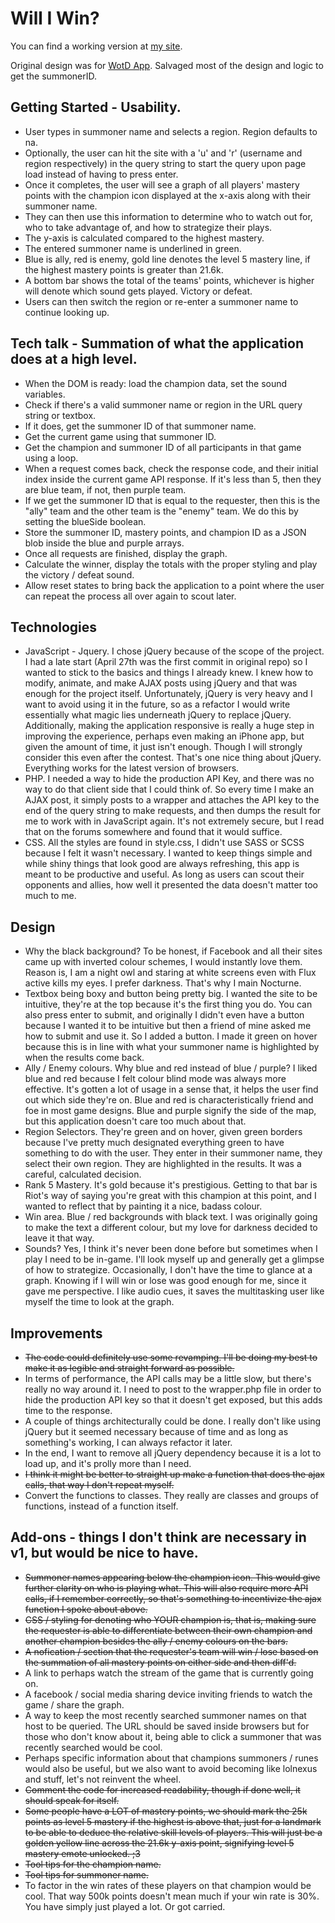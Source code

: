 # Will I Win?

You can find a working version at [my site](http://rickzhang.cool/win).

Original design was for [WotD App](http://rickzhang.cool/). Salvaged most of the design and logic to get the summonerID.

## Getting Started - Usability.
* User types in summoner name and selects a region. Region defaults to na.
* Optionally, the user can hit the site with a 'u' and 'r' (username and region respectively) in the query string to start the query upon page load instead of having to press enter.
* Once it completes, the user will see a graph of all players' mastery points with the champion icon displayed at the x-axis along with their summoner name.
* They can then use this information to determine who to watch out for, who to take advantage of, and how to strategize their plays.
* The y-axis is calculated compared to the highest mastery.
* The entered summoner name is underlined in green.
* Blue is ally, red is enemy, gold line denotes the level 5 mastery line, if the highest mastery points is greater than 21.6k.
* A bottom bar shows the total of the teams' points, whichever is higher will denote which sound gets played. Victory or defeat.
* Users can then switch the region or re-enter a summoner name to continue looking up.

## Tech talk - Summation of what the application does at a high level.
* When the DOM is ready: load the champion data, set the sound variables.
* Check if there's a valid summoner name or region in the URL query string or textbox.
* If it does, get the summoner ID of that summoner name.
* Get the current game using that summoner ID.
* Get the champion and summoner ID of all participants in that game using a loop.
* When a request comes back, check the response code, and their initial index inside the current game API response. If it's less than 5, then they are blue team, if not, then purple team.
* If we get the summoner ID that is equal to the requester, then this is the "ally" team and the other team is the "enemy" team. We do this by setting the blueSide boolean.
* Store the summoner ID, mastery points, and champion ID as a JSON blob inside the blue and purple arrays.
* Once all requests are finished, display the graph.
* Calculate the winner, display the totals with the proper styling and play the victory / defeat sound.
* Allow reset states to bring back the application to a point where the user can repeat the process all over again to scout later.

## Technologies
* JavaScript - Jquery. I chose jQuery because of the scope of the project. I had a late start (April 27th was the first commit in original repo) so I wanted to stick to the basics and things I already knew. I knew how to modify, animate, and make AJAX posts using jQuery and that was enough for the project itself. Unfortunately, jQuery is very heavy and I want to avoid using it in the future, so as a refactor I would write essentially what magic lies underneath jQuery to replace jQuery. Additionally, making the application responsive is really a huge step in improving the experience, perhaps even making an iPhone app, but given the amount of time, it just isn't enough. Though I will strongly consider this even after the contest. That's one nice thing about jQuery. Everything works for the latest version of browsers.
* PHP. I needed a way to hide the production API Key, and there was no way to do that client side that I could think of. So every time I make an AJAX post, it simply posts to a wrapper and attaches the API key to the end of the query string to make requests, and then dumps the result for me to work with in JavaScript again. It's not extremely secure, but I read that on the forums somewhere and found that it would suffice.
* CSS. All the styles are found in style.css, I didn't use SASS or SCSS because I felt it wasn't necessary. I wanted to keep things simple and while shiny things that look good are always refreshing, this app is meant to be productive and useful. As long as users can scout their opponents and allies, how well it presented the data doesn't matter too much to me.

## Design
* Why the black background? To be honest, if Facebook and all their sites came up with inverted colour schemes, I would instantly love them. Reason is, I am a night owl and staring at white screens even with Flux active kills my eyes. I prefer darkness. That's why I main Nocturne.
* Textbox being boxy and button being pretty big. I wanted the site to be intuitive, they're at the top because it's the first thing you do. You can also press enter to submit, and originally I didn't even have a button because I wanted it to be intuitive but then a friend of mine asked me how to submit and use it. So I added a button. I made it green on hover because this is in line with what your summoner name is highlighted by when the results come back.
* Ally / Enemy colours. Why blue and red instead of blue / purple? I liked blue and red because I felt colour blind mode was always more effective. It's gotten a lot of usage in a sense that, it helps the user find out which side they're on. Blue and red is characteristically friend and foe in most game designs. Blue and purple signify the side of the map, but this application doesn't care too much about that.
* Region Selectors. They're green and on hover, given green borders because I've pretty much designated everything green to have something to do with the user. They enter in their summoner name, they select their own region. They are highlighted in the results. It was a careful, calculated decision.
* Rank 5 Mastery. It's gold because it's prestigious. Getting to that bar is Riot's way of saying you're great with this champion at this point, and I wanted to reflect that by painting it a nice, badass colour.
* Win area. Blue / red backgrounds with black text. I was originally going to make the text a different colour, but my love for darkness decided to leave it that way.
* Sounds? Yes, I think it's never been done before but sometimes when I play I need to be in-game. I'll look myself up and generally get a glimpse of how to strategize. Occasionally, I don't have the time to glance at a graph. Knowing if I will win or lose was good enough for me, since it gave me perspective. I like audio cues, it saves the multitasking user like myself the time to look at the graph.

## Improvements
* ~~The code could definitely use some revamping. I'll be doing my best to make it as legible and straight forward as possible.~~
* In terms of performance, the API calls may be a little slow, but there's really no way around it. I need to post to the wrapper.php file in order to hide the production API key so that it doesn't get exposed, but this adds time to the response.
* A couple of things architecturally could be done. I really don't like using jQuery but it seemed necessary because of time and as long as something's working, I can always refactor it later.
* In the end, I want to remove all jQuery dependency because it is a lot to load up, and it's prolly more than I need.
* ~~I think it might be better to straight up make a function that does the ajax calls, that way I don't repeat myself.~~
* Convert the functions to classes. They really are classes and groups of functions, instead of a function itself.

## Add-ons - things I don't think are necessary in v1, but would be nice to have.
* ~~Summoner names appearing below the champion icon. This would give further clarity on who is playing what. This will also require more API calls, if I remember correctly, so that's something to incentivize the ajax function I spoke about above.~~
* ~~CSS / styling for denoting who YOUR champion is, that is, making sure the requester is able to differentiate between their own champion and another champion besides the ally / enemy colours on the bars.~~
* ~~A nofication / section that the requester's team will win / lose based on the summation of all mastery points on either side and then diff'd.~~
* A link to perhaps watch the stream of the game that is currently going on.
* A facebook / social media sharing device inviting friends to watch the game / share the graph.
* A way to keep the most recently searched summoner names on that host to be queried. The URL should be saved inside browsers but for those who don't know about it, being able to click a summoner that was recently searched would be cool.
* Perhaps specific information about that champions summoners / runes would also be useful, but we also want to avoid becoming like lolnexus and stuff, let's not reinvent the wheel.
* ~~Comment the code for increased readability, though if done well, it should speak for itself.~~
* ~~Some people have a LOT of mastery points, we should mark the 25k points as level 5 mastery if the highest is above that, just for a landmark to be able to deduce the relative skill levels of players. This will just be a golden yellow line across the 21.6k y-axis point, signifying level 5 mastery emote unlocked. ;3~~
* ~~Tool tips for the champion name.~~
* ~~Tool tips for summoner name.~~
* To factor in the win rates of these players on that champion would be cool. That way 500k points doesn't mean much if your win rate is 30%. You have simply just played a lot. Or got carried.